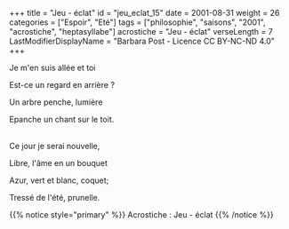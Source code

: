 +++
title = "Jeu - éclat"
id = "jeu_eclat_15"
date = 2001-08-31
weight = 26
categories = ["Espoir", "Eté"]
tags = ["philosophie", "saisons", "2001", "acrostiche", "heptasyllabe"]
acrostiche = "Jeu - éclat"
verseLength = 7
LastModifierDisplayName = "Barbara Post - Licence CC BY-NC-ND 4.0"
+++

Je m'en suis allée et toi

Est-ce un regard en arrière ?

Un arbre penche, lumière

Epanche un chant sur le toit.

 \
Ce jour je serai nouvelle,

Libre, l'âme en un bouquet

Azur, vert et blanc, coquet;

Tressé de l'été, prunelle.

{{% notice style="primary" %}}
Acrostiche : Jeu - éclat
{{% /notice %}}

